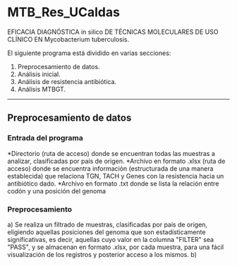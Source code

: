 # MTB_Res_UCaldas
EFICACIA DIAGNÓSTICA in silico DE TÉCNICAS MOLECULARES DE USO CLÍNICO EN Mycobacterium tuberculosis.

El siguiente programa está dividido en varias secciones:
1. Preprocesamiento de datos.
2. Análisis inicial.
3. Análisis de resistencia antibiótica.
4. Análisis MTBGT.

---

## Preprocesamiento de datos
### Entrada del programa
*Directorio (ruta de acceso) donde se encuentran todas las muestras a analizar, clasificadas por país de origen.
*Archivo en formato .xlsx (ruta de acceso) donde se encuentra información (estructurada de una manera establecida) que relaciona TGN, TACH y Genes con la resistencia hacia un antibiótico dado.
*Archivo en formato .txt donde se lista la relación entre codón y una posición del genoma

### Preprocesamiento
a) Se realiza un filtrado de muestras, clasificadas por país de origen, eligiendo aquellas posiciones del genoma que son estadísticamente significativas, es decir, aquellas cuyo valor en la columna "FILTER" sea "PASS", y se almacenan en formato .xlsx, por cada muestra, para una fácil visualización de los registros y posterior acceso a los mismos.
b)
